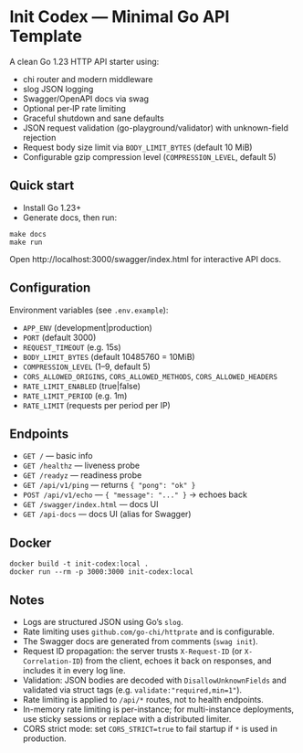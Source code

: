 Init Codex — Minimal Go API Template
===================================

A clean Go 1.23 HTTP API starter using:

- chi router and modern middleware
- slog JSON logging
- Swagger/OpenAPI docs via swag
- Optional per‑IP rate limiting
- Graceful shutdown and sane defaults
- JSON request validation (go-playground/validator) with unknown-field rejection
- Request body size limit via `BODY_LIMIT_BYTES` (default 10 MiB)
- Configurable gzip compression level (`COMPRESSION_LEVEL`, default 5)

Quick start
-----------

- Install Go 1.23+
- Generate docs, then run:

```
make docs
make run
```

Open http://localhost:3000/swagger/index.html for interactive API docs.

Configuration
-------------

Environment variables (see `.env.example`):

- `APP_ENV` (development|production)
- `PORT` (default 3000)
- `REQUEST_TIMEOUT` (e.g. 15s)
- `BODY_LIMIT_BYTES` (default 10485760 = 10MiB)
- `COMPRESSION_LEVEL` (1–9, default 5)
- `CORS_ALLOWED_ORIGINS`, `CORS_ALLOWED_METHODS`, `CORS_ALLOWED_HEADERS`
- `RATE_LIMIT_ENABLED` (true|false)
- `RATE_LIMIT_PERIOD` (e.g. 1m)
- `RATE_LIMIT` (requests per period per IP)

Endpoints
---------

- `GET /` — basic info
- `GET /healthz` — liveness probe
- `GET /readyz` — readiness probe
- `GET /api/v1/ping` — returns `{ "pong": "ok" }`
- `POST /api/v1/echo` — `{ "message": "..." }` → echoes back
- `GET /swagger/index.html` — docs UI
- `GET /api-docs` — docs UI (alias for Swagger)

Docker
------

```
docker build -t init-codex:local .
docker run --rm -p 3000:3000 init-codex:local
```

Notes
-----

- Logs are structured JSON using Go’s `slog`.
- Rate limiting uses `github.com/go-chi/httprate` and is configurable.
- The Swagger docs are generated from comments (`swag init`).
- Request ID propagation: the server trusts `X-Request-ID` (or `X-Correlation-ID`) from the client, echoes it back on responses, and includes it in every log line.
- Validation: JSON bodies are decoded with `DisallowUnknownFields` and validated via struct tags (e.g. `validate:"required,min=1"`).
- Rate limiting is applied to `/api/*` routes, not to health endpoints.
- In-memory rate limiting is per-instance; for multi-instance deployments, use sticky sessions or replace with a distributed limiter.
- CORS strict mode: set `CORS_STRICT=true` to fail startup if `*` is used in production.
